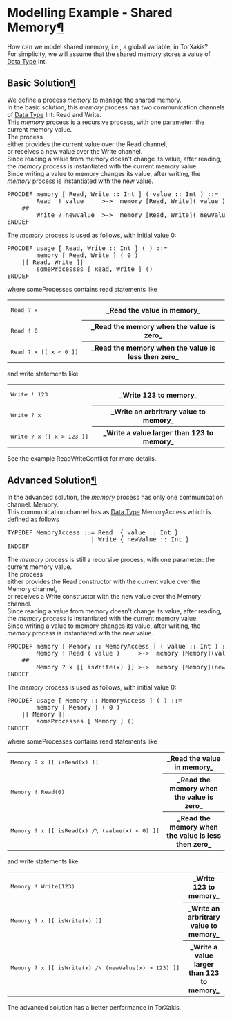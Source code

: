 <a name="Modelling-Example-Shared-Memory"></a>

# Modelling Example - Shared Memory[¶](#Modelling-Example-Shared-Memory)

How can we model shared memory, i.e., a global variable, in TorXakis?  
For simplicity, we will assume that the shared memory stores a value of [Data Type](Data_Type) Int.

<a name="Basic-Solution"></a>

## Basic Solution[¶](#Basic-Solution)

We define a process _memory_ to manage the shared memory.  
In the basic solution, this _memory_ process has two communication channels of [Data Type](Data_Type) Int: Read and Write.  
This _memory_ process is a recursive process, with one parameter: the current memory value.  
The process  
either provides the current value over the Read channel,  
or receives a new value over the Write channel.  
Since reading a value from memory doesn't change its value, after reading, the _memory_ process is instantiated with the current memory value.  
Since writing a value to memory changes its value, after writing, the _memory_ process is instantiated with the new value.  

<pre>PROCDEF memory [ Read, Write :: Int ] ( value :: Int ) ::=
        Read  ! value     >->  memory [Read, Write]( value )
    ##
        Write ? newValue  >->  memory [Read, Write]( newValue )
ENDDEF
</pre>

The _memory_ process is used as follows, with initial value 0:  

<pre>PROCDEF usage [ Read, Write :: Int ] ( ) ::=
        memory [ Read, Write ] ( 0 )
    |[ Read, Write ]|
        someProcesses [ Read, Write ] ()
ENDDEF
</pre>

where someProcesses contains read statements like

<table>

<tbody>

<tr>

<td>

<pre>Read ? x 
</pre>

</td>

<th>_Read the value in memory_  
</th>

</tr>

<tr>

<td>

<pre>Read ! 0
</pre>

</td>

<th>_Read the memory when the value is zero_  
</th>

</tr>

<tr>

<td>

<pre>Read ? x [[ x < 0 ]]
</pre>

</td>

<th>_Read the memory when the value is less then zero_  
</th>

</tr>

</tbody>

</table>

and write statements like

<table>

<tbody>

<tr>

<td>

<pre>Write ! 123
</pre>

</td>

<th>_Write 123 to memory_  
</th>

</tr>

<tr>

<td>

<pre>Write ? x
</pre>

</td>

<th>_Write an arbritrary value to memory_  
</th>

</tr>

<tr>

<td>

<pre>Write ? x [[ x > 123 ]]
</pre>

</td>

<th>_Write a value larger than 123 to memory_  
</th>

</tr>

</tbody>

</table>

See the example ReadWriteConflict for more details.

<a name="Advanced-Solution"></a>

## Advanced Solution[¶](#Advanced-Solution)

In the advanced solution, the _memory_ process has only one communication channel: Memory.  
This communication channel has as [Data Type](Data_Type) MemoryAccess which is defined as follows  

<pre>TYPEDEF MemoryAccess ::= Read  { value :: Int }
                       | Write { newValue :: Int }
ENDDEF
</pre>

The _memory_ process is still a recursive process, with one parameter: the current memory value.  
The process  
either provides the Read constructor with the current value over the Memory channel,  
or receives a Write constructor with the new value over the Memory channel.  
Since reading a value from memory doesn't change its value, after reading, the _memory_ process is instantiated with the current memory value.  
Since writing a value to memory changes its value, after writing, the _memory_ process is instantiated with the new value.  

<pre>PROCDEF memory [ Memory :: MemoryAccess ] ( value :: Int ) ::=
        Memory ! Read ( value )     >->  memory [Memory](value)
    ##
        Memory ? x [[ isWrite(x) ]] >->  memory [Memory](newValue(x))
ENDDEF
</pre>

The _memory_ process is used as follows, with initial value 0:  

<pre>PROCDEF usage [ Memory :: MemoryAccess ] ( ) ::=
        memory [ Memory ] ( 0 )
    |[ Memory ]|
        someProcesses [ Memory ] ()
ENDDEF
</pre>

where someProcesses contains read statements like

<table>

<tbody>

<tr>

<td>

<pre>Memory ? x [[ isRead(x) ]]
</pre>

</td>

<th>_Read the value in memory_  
</th>

</tr>

<tr>

<td>

<pre>Memory ! Read(0)
</pre>

</td>

<th>_Read the memory when the value is zero_  
</th>

</tr>

<tr>

<td>

<pre>Memory ? x [[ isRead(x) /\ (value(x) < 0) ]]
</pre>

</td>

<th>_Read the memory when the value is less then zero_  
</th>

</tr>

</tbody>

</table>

and write statements like

<table>

<tbody>

<tr>

<td>

<pre>Memory ! Write(123)
</pre>

</td>

<th>_Write 123 to memory_  
</th>

</tr>

<tr>

<td>

<pre>Memory ? x [[ isWrite(x) ]]
</pre>

</td>

<th>_Write an arbritrary value to memory_  
</th>

</tr>

<tr>

<td>

<pre>Memory ? x [[ isWrite(x) /\ (newValue(x) > 123) ]]
</pre>

</td>

<th>_Write a value larger than 123 to memory_  
</th>

</tr>

</tbody>

</table>

The advanced solution has a better performance in TorXakis.
